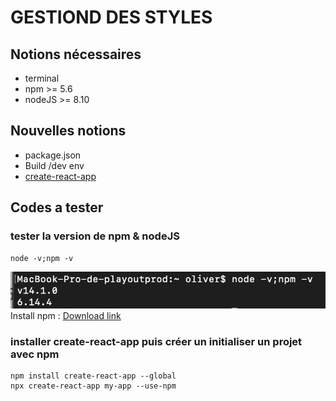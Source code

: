 # GESTIOND DES STYLES

## Notions nécessaires
- terminal
- npm >= 5.6
- nodeJS  >= 8.10

## Nouvelles notions
- package.json
- Build /dev env
- [create-react-app](https://github.com/facebook/create-react-app)


## Codes a tester

### tester la version de npm & nodeJS
```
node -v;npm -v
```
![result](images/npm_node_v.png)
Install npm : [Download link](https://nodejs.org/en/download/)

### installer create-react-app puis créer un initialiser un projet avec npm
```
npm install create-react-app --global
npx create-react-app my-app --use-npm
```

